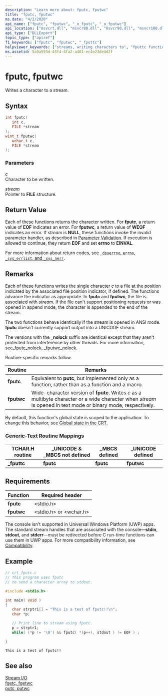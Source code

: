 ```yaml
---
description: "Learn more about: fputc, fputwc"
title: "fputc, fputwc"
ms.date: "4/2/2020"
api_name: ["fputc", "fputwc", "_o_fputc", "_o_fputwc"]
api_location: ["msvcrt.dll", "msvcr80.dll", "msvcr90.dll", "msvcr100.dll", "msvcr100_clr0400.dll", "msvcr110.dll", "msvcr110_clr0400.dll", "msvcr120.dll", "msvcr120_clr0400.dll", "ucrtbase.dll", "api-ms-win-crt-stdio-l1-1-0.dll", "api-ms-win-crt-private-l1-1-0.dll"]
api_type: ["DLLExport"]
topic_type: ["apiref"]
f1_keywords: ["fputc", "fputwc", "_fputtc"]
helpviewer_keywords: ["streams, writing characters to", "fputtc function", "_fputtc function", "fputwc function", "fputc function"]
ms.assetid: 5a0a593d-43f4-4fa2-a401-ec4e23de4d2f
---
```

# fputc, fputwc

Writes a character to a stream.

## Syntax

```C
int fputc(
   int c,
   FILE *stream
);
wint_t fputwc(
   wchar_t c,
   FILE *stream
);
```

### Parameters

*c*<br/>
Character to be written.

*stream*<br/>
Pointer to **FILE** structure.

## Return Value

Each of these functions returns the character written. For **fputc**, a return value of **EOF** indicates an error. For **fputwc**, a return value of **WEOF** indicates an error. If *stream* is **NULL**, these functions invoke the invalid parameter handler, as described in [Parameter Validation](../../c-runtime-library/parameter-validation.md). If execution is allowed to continue, they return **EOF** and set **errno** to **EINVAL**.

For more information about return codes, see [`_doserrno`, `errno`, `_sys_errlist`, and `_sys_nerr`](../errno-doserrno-sys-errlist-and-sys-nerr.md).

## Remarks

Each of these functions writes the single character *c* to a file at the position indicated by the associated file position indicator, if defined. The functions advance the indicator as appropriate. In **fputc** and **fputwc**, the file is associated with *stream*. If the file can't support positioning requests or was opened in append mode, the character is appended to the end of the stream.

The two functions behave identically if the stream is opened in ANSI mode. **fputc** doesn't currently support output into a UNICODE stream.

The versions with the **_nolock** suffix are identical except that they aren't protected from interference by other threads. For more information, see[_fputc_nolock, _fputwc_nolock](fputc-nolock-fputwc-nolock.md).

Routine-specific remarks follow.

|Routine|Remarks|
|-------------|-------------|
|**fputc**|Equivalent to **putc**, but implemented only as a function, rather than as a function and a macro.|
|**fputwc**|Wide-character version of **fputc**. Writes *c* as a multibyte character or a wide character when *stream* is opened in text mode or binary mode, respectively.|

By default, this function's global state is scoped to the application. To change this behavior, see [Global state in the CRT](../global-state.md).

### Generic-Text Routine Mappings

|TCHAR.H routine|_UNICODE & _MBCS not defined|_MBCS defined|_UNICODE defined|
|---------------------|------------------------------------|--------------------|-----------------------|
|**_fputtc**|**fputc**|**fputc**|**fputwc**|

## Requirements

|Function|Required header|
|--------------|---------------------|
|**fputc**|\<stdio.h>|
|**fputwc**|\<stdio.h> or \<wchar.h>|

The console isn't supported in Universal Windows Platform (UWP) apps. The standard stream handles that are associated with the console—**stdin**, **stdout**, and **stderr**—must be redirected before C run-time functions can use them in UWP apps. For more compatibility information, see [Compatibility](../../c-runtime-library/compatibility.md).

## Example

```C
// crt_fputc.c
// This program uses fputc
// to send a character array to stdout.

#include <stdio.h>

int main( void )
{
   char strptr1[] = "This is a test of fputc!!\n";
   char *p;

   // Print line to stream using fputc.
   p = strptr1;
   while( (*p != '\0') && fputc( *(p++), stdout ) != EOF ) ;

}
```

```Output
This is a test of fputc!!
```

## See also

[Stream I/O](../../c-runtime-library/stream-i-o.md)<br/>
[fgetc, fgetwc](fgetc-fgetwc.md)<br/>
[putc, putwc](putc-putwc.md)<br/>
